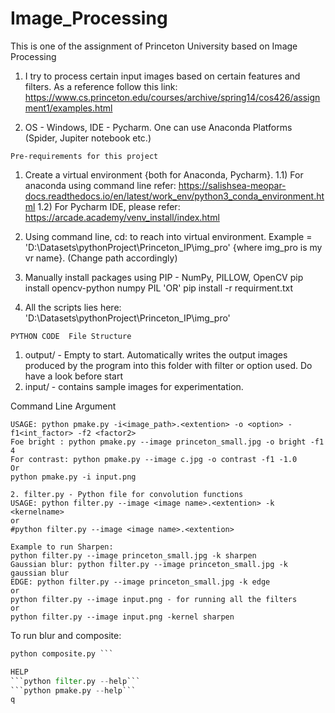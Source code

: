# Image_Processing 
This is one of the assignment of Princeton University based on Image Processing

1) I try to process certain input images based on certain features and filters. As a reference follow this link:                
https://www.cs.princeton.edu/courses/archive/spring14/cos426/assignment1/examples.html

2) OS - Windows, IDE - Pycharm. One can use Anaconda Platforms (Spider, Jupiter notebook etc.) 

``` Pre-requirements for this project ```
1) Create a virtual environment {both for Anaconda, Pycharm}. 
  1.1) For anaconda using command line refer: 
       https://salishsea-meopar-docs.readthedocs.io/en/latest/work_env/python3_conda_environment.html
  1.2) For Pycharm IDE, please refer:
       https://arcade.academy/venv_install/index.html

2) Using command line, cd: to reach into virtual environment. Example = 'D:\Datasets\pythonProject\Princeton_IP\img_pro' {where img_pro is my vr name}. (Change path accordingly)
4) Manually install packages using PIP - NumPy, PILLOW, OpenCV 
   pip install opencv-python numpy PIL 
   'OR' 
   pip install -r requirment.txt
5) All the scripts lies here: 'D:\Datasets\pythonProject\Princeton_IP\img_pro'


```PYTHON CODE  File Structure```
1) output/ - Empty to start. Automatically writes the output images produced by the program into this folder with filter or option used. Do have a look before start
2) input/ - contains sample images for experimentation. 

Command Line Argument
```1. pmake.py - Python file to run the functions like {bright, contrast, blur, scale}
USAGE: python pmake.py -i<image_path>.<extention> -o <option> -f1<int_factor> -f2 <factor2>
Foe bright : python pmake.py --image princeton_small.jpg -o bright -f1 4
For contrast: python pmake.py --image c.jpg -o contrast -f1 -1.0 
Or
python pmake.py -i input.png

2. filter.py - Python file for convolution functions
USAGE: python filter.py --image <image name>.<extention> -k <kernelname> 
or 
#python filter.py --image <image name>.<extention>

Example to run Sharpen:
python filter.py --image princeton_small.jpg -k sharpen
Gaussian blur: python filter.py --image princeton_small.jpg -k gaussian blur
EDGE: python filter.py --image princeton_small.jpg -k edge
or
python filter.py --image input.png - for running all the filters
or
python filter.py --image input.png -kernel sharpen
```
To run blur and composite: 
```python blur.py
python composite.py ```

HELP
```python filter.py --help``` 
```python pmake.py --help```
q
